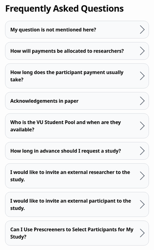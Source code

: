 <section class="faq">
  <h1>Frequently Asked Questions</h1>

<details class="faq-item">
    <summary>
      <span class="q">My question is not mentioned here?</span>
      <span class="chev" aria-hidden="true"></span>
    </summary>
    <div class="a">
      If you have a different question than what is discussed in this FAQ, please feel free to reach out the the VU Behavioral Lab team via <a href="mailto:vbl@vu.nl">vbl@vu.nl</a>. They will try to respond as soon as possible to your question and make sure that it will be listed on this page as well. 
    </div>
  </details>

  <details class="faq-item">
    <summary>
      <span class="q">How will payments be allocated to researchers?</span>
      <span class="chev" aria-hidden="true"></span>
    </summary>
    <div class="a">
      <p>
      Participant payment information is securely stored within the system and is only accessible to the lab administrator. 
      To ensure timely payments, researchers are asked to:
    </p>
    <ul>
      <li>Update the participation status for the completed timeslots.</li>
      <li>Send the SONA IDs and corresponding payout amounts to the VBL team at the end of each week.</li>
    </ul>
    <p>
      Once received, the budget holder will be contacted for approval, after which the payment is processed.  
      If researchers fail to provide this information, the budget holders will be contacted directly using the details stored in the system, without the possibility for researchers to intervene further.
    </p>
    </div>
  </details>

  <details class="faq-item">
    <summary>
      <span class="q">How long does the participant payment usually take?</span>
      <span class="chev" aria-hidden="true"></span>
    </summary>
    <div class="a">
      We aim for <strong>2 weeks</strong>, but during holidays or summer it might take longer.
    </div>
  </details>

  <details class="faq-item">
    <summary>
      <span class="q">Acknowledgements in paper</span>
      <span class="chev" aria-hidden="true"></span>
    </summary>
    <div class="a">
      Please add the following statement in the Acknowledgments section of your manuscript: <strong>We thank the VU Behavioral Lab (Vrije Universiteit Amsterdam) for participant recruitment, lab usage, and data collection support</strong>.
    </div>
  </details>

  <details class="faq-item">
    <summary>
      <span class="q">Who is the VU Student Pool and when are they available?</span>
      <span class="chev" aria-hidden="true"></span>
    </summary>
    <div class="a">
      The VU Student Pool consists of students from various academic backgrounds who participate in behavioural and cognitive research studies. They are available throughout the entire academic year. As of August 2025, the pool includes 550 students, and the number is steadily increasing as more students join.
    </div>
  </details>

  <details class="faq-item">
    <summary>
      <span class="q">How long in advance should I request a study?</span>
      <span class="chev" aria-hidden="true"></span>
    </summary>
    <div class="a">
      Due to planning and registering, we require you to request physical lab studies at least 3 weeks / online studies at least 2 weeks before the session takes place, but preferably even earlier. 
    </div>
  </details>

 <details class="faq-item">
    <summary>
      <span class="q">I would like to invite an external researcher to the study.</span>
      <span class="chev" aria-hidden="true"></span>
    </summary>
    <div class="a">
      Unfortunately, no external researchers are allowed to access the system. You can manage as a collaborator on their behalf.
    </div>
  </details>

   <details class="faq-item">
    <summary>
      <span class="q">I would like to invite an external participant to the study.</span>
      <span class="chev" aria-hidden="true"></span>
    </summary>
    <div class="a">
      Unfortunately, at the moment, external participants cannot sign up or receive payments through the system.
    </div>
  </details>

  <details class="faq-item">
    <summary>
      <span class="q">Can I Use Prescreeners to Select Participants for My Study?</span>
      <span class="chev" aria-hidden="true"></span>
    </summary>
    <div class="a">
      Prescreeners are standard questionnaires (e.g., demographic or personality surveys) that participants fill out once a year. These are stored outside of SONA and used to help researchers access important participant information without having to collect it repeatedly for every study. <strong> Due to VU's data privacy and storage policies, prescreening data is not stored in SONA and cannot be used to automatically filter or preselect participants for your study.</strong> While you can specify eligibility criteria (e.g., gender, age) in your SONA study description, students may overlook these and still register. As a researcher, you retain the right to reject ineligible participants or exclude their data. Please note that applying eligibility restrictions may significantly reduce your participant pool.
    </div>
  </details>


<style>
  /* Container */
  .faq{
    --bg: #ffffff;
    --card: #f9fafb;
    --muted: #4b5563;
    --text: #000000;
    --accent: #0ea5e9;
    --border: #d1d5db;

    max-width: 760px;
    margin: 3rem auto;
    padding: 0 1rem;
    color: var(--text);
    font: 16px/1.5 ui-sans-serif, system-ui, -apple-system, Segoe UI, Roboto, Helvetica, Arial, "Apple Color Emoji", "Segoe UI Emoji";
  }

  .faq h1{
    font-size: clamp(1.6rem, 3vw, 2.2rem);
    font-weight: 800;
    margin: 0 0 1.25rem;
    letter-spacing: -0.02em;
    color: var(--text);
  }

  /* Card-like details */
  .faq-item{
    border: 1px solid var(--border);
    border-radius: 16px;
    background: var(--card);
    margin: 0 0 0.75rem;
    overflow: clip;
  }

  /* Remove default marker */
  .faq-item summary { list-style: none; }
  .faq-item summary::-webkit-details-marker { display: none; }

  /* Summary (question) */
  .faq-item summary{
    display: grid;
    grid-template-columns: 1fr auto;
    align-items: center;
    gap: .75rem;
    padding: 1rem 1.1rem 1rem 1rem;
    cursor: pointer;
    position: relative;
  }

  .faq-item summary .q{
    font-weight: 700;
    letter-spacing: -0.01em;
    display: inline-flex;
    align-items: center;
    gap: .5rem;
  }

  /* Chevron */
  .faq-item .chev{
    width: 1.1rem; height: 1.1rem;
    border-right: 2px solid var(--muted);
    border-bottom: 2px solid var(--muted);
    transform: rotate(-45deg);
    transition: transform .25s ease, border-color .25s ease;
    opacity: .9;
  }
  .faq-item[open] .chev{
    transform: rotate(45deg);
    border-color: var(--accent);
  }

  /* Answer */
  .faq-item .a{
    padding: 0 1rem 1rem;
    color: var(--muted);
    border-top: 1px solid var(--border);
    background: #fff;
    animation: fadeDown .25s ease;
  }

  /* Hover / focus styles for better affordance */
  .faq-item summary:hover .q{ text-shadow: 0 0 0.5px currentColor; }
  .faq-item summary:focus-visible{
    outline: 3px solid color-mix(in oklab, var(--accent) 50%, transparent);
    outline-offset: 2px;
    border-radius: 14px;
  }

  /* Subtle open/close animation */
  @keyframes fadeDown{
    from{ opacity: 0; translate: 0 -4px; }
    to{ opacity: 1; translate: 0 0; }
  }

  /* Respect reduced motion */
  @media (prefers-reduced-motion: reduce){
    .faq-item .chev{ transition: none; }
    .faq-item .a{ animation: none; }
  }
</style>
